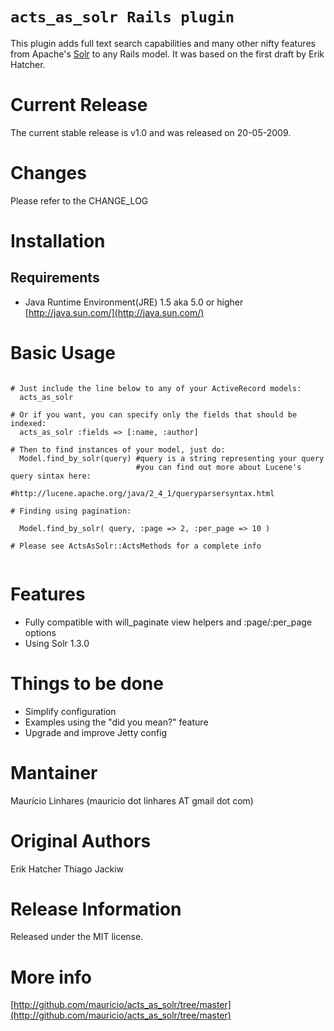 `acts_as_solr Rails plugin`
======
This plugin adds full text search capabilities and many other nifty features from Apache's [Solr](http://lucene.apache.org/solr/) to any Rails model.
It was based on the first draft by Erik Hatcher.

Current Release
======
The current stable release is v1.0 and was released on 20-05-2009.

Changes
======
Please refer to the CHANGE_LOG

Installation
======

Requirements
------
* Java Runtime Environment(JRE) 1.5 aka 5.0 or higher [http://java.sun.com/](http://java.sun.com/)

Basic Usage
======
<pre><code>
# Just include the line below to any of your ActiveRecord models:
  acts_as_solr

# Or if you want, you can specify only the fields that should be indexed:
  acts_as_solr :fields => [:name, :author]

# Then to find instances of your model, just do:
  Model.find_by_solr(query) #query is a string representing your query
                            #you can find out more about Lucene's query sintax here:
                            #http://lucene.apache.org/java/2_4_1/queryparsersyntax.html

# Finding using pagination:

  Model.find_by_solr( query, :page => 2, :per_page => 10 )

# Please see ActsAsSolr::ActsMethods for a complete info

</code></pre>

Features
=====

* Fully compatible with will_paginate view helpers and :page/:per_page options
* Using Solr 1.3.0

Things to be done
=====

* Simplify configuration
* Examples using the "did you mean?" feature
* Upgrade and improve Jetty config

Mantainer
=====
Maurício Linhares (mauricio dot linhares AT gmail dot com)

Original Authors
=====
Erik Hatcher
Thiago Jackiw

Release Information
=====
Released under the MIT license.

More info
=====
[http://github.com/mauricio/acts_as_solr/tree/master](http://github.com/mauricio/acts_as_solr/tree/master)